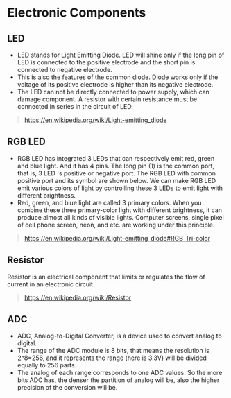 # Electronic Components

## LED

- LED stands for Light Emitting Diode. LED will shine only if the long pin of LED is connected to the positive electrode and the short pin is connected to negative electrode.
- This is also the features of the common diode. Diode works only if the voltage of its positive electrode is higher than its negative electrode.
- The LED can not be directly connected to power supply, which can damage component. A resistor with certain resistance must be connected in series in the circuit of LED.

> https://en.wikipedia.org/wiki/Light-emitting_diode

## RGB LED

- RGB LED has integrated 3 LEDs that can respectively emit red, green and blue light. And it has 4 pins. The long pin (1) is the common port, that is, 3 LED 's positive or negative port. The RGB LED with common positive port and its symbol are shown below. We can make RGB LED emit various colors of light by controlling these 3 LEDs to emit light with different brightness.
- Red, green, and blue light are called 3 primary colors. When you combine these three primary-color light with different brightness, it can produce almost all kinds of visible lights. Computer screens, single pixel of cell phone screen, neon, and etc. are working under this principle.

> https://en.wikipedia.org/wiki/Light-emitting_diode#RGB_Tri-color

## Resistor

Resistor is an electrical component that limits or regulates the flow of current in an electronic circuit.

> https://en.wikipedia.org/wiki/Resistor

## ADC

- ADC, Analog-to-Digital Converter, is a device used to convert analog to digital.
- The range of the ADC module is 8 bits, that means the resolution is 2^8=256, and it represents the range (here is 3.3V) will be divided equally to 256 parts.
- The analog of each range corresponds to one ADC values. So the more bits ADC has, the denser the partition of analog will be, also the higher precision of the conversion will be.
